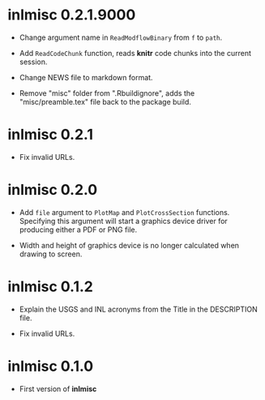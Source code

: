 # inlmisc 0.2.1.9000

- Change argument name in `ReadModflowBinary` from `f` to `path`.

- Add `ReadCodeChunk` function, reads **knitr** code chunks into the current session.

- Change NEWS file to markdown format.

- Remove "misc" folder from ".Rbuildignore", adds the "misc/preamble.tex" file back to the package build.

# inlmisc 0.2.1

- Fix invalid URLs.

# inlmisc 0.2.0

- Add `file` argument to `PlotMap` and `PlotCrossSection` functions.
  Specifying this argument will start a graphics device driver for producing either a PDF or PNG file.

- Width and height of graphics device is no longer calculated when drawing to screen.

# inlmisc 0.1.2

- Explain the USGS and INL acronyms from the Title in the DESCRIPTION file.

- Fix invalid URLs.

# inlmisc 0.1.0

- First version of **inlmisc**
